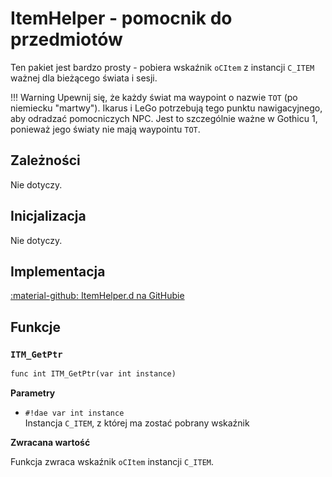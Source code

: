 # ItemHelper - pomocnik do przedmiotów
Ten pakiet jest bardzo prosty - pobiera wskaźnik `oCItem` z instancji `C_ITEM` ważnej dla bieżącego świata i sesji.

!!! Warning
    Upewnij się, że każdy świat ma waypoint o nazwie `TOT` (po niemiecku "martwy"). Ikarus i LeGo potrzebują tego punktu nawigacyjnego, aby odradzać pomocniczych NPC.
    Jest to szczególnie ważne w Gothicu 1, ponieważ jego światy nie mają waypointu `TOT`.

## Zależności
Nie dotyczy.

## Inicjalizacja
Nie dotyczy.

## Implementacja
[:material-github: ItemHelper.d na GitHubie](https://github.com/Lehona/LeGo/blob/dev/ItemHelper.d)

## Funkcje

### `ITM_GetPtr`
```dae
func int ITM_GetPtr(var int instance)
```
**Parametry**

- `#!dae var int instance`  
    Instancja `C_ITEM`, z której ma zostać pobrany wskaźnik

**Zwracana wartość**

Funkcja zwraca wskaźnik `oCItem` instancji `C_ITEM`.
